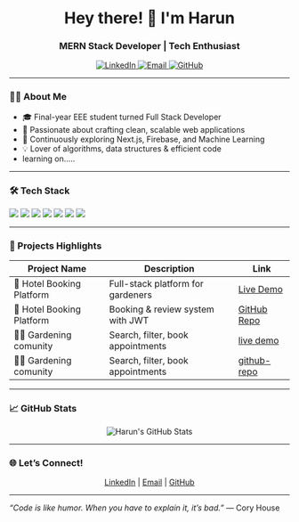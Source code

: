 <h1 align="center">Hey there! 👋 I'm Harun</h1>
<h3 align="center">MERN Stack  Developer | Tech Enthusiast</h3>

<p align="center">
  <a href="https://www.linkedin.com/in/md-harun-or-rashid-409aaa363" target="_blank">
    <img src="https://img.shields.io/badge/LinkedIn-blue?style=flat&logo=linkedin&logoColor=white" alt="LinkedIn"/>
  </a>
  <a href="mailto:omdharun6@gmail.com">
    <img src="https://img.shields.io/badge/Email-D14836?style=flat&logo=gmail&logoColor=white" alt="Email"/>
  </a>
  <a href="https://github.com/harun241" target="_blank">
    <img src="https://img.shields.io/badge/GitHub-black?style=flat&logo=github&logoColor=white" alt="GitHub"/>
  </a>
</p>

---

### 👨‍💻 About Me
- 🎓 Final-year EEE student turned Full Stack Developer  
- 🚀 Passionate about crafting clean, scalable web applications  
- 🌱 Continuously exploring Next.js, Firebase, and Machine Learning  
- 💡 Lover of algorithms, data structures & efficient code
- learning on.....

---

### 🛠️ Tech Stack
<p>
  <img src="https://img.shields.io/badge/React-61DAFB?style=flat&logo=react&logoColor=white" />
  <img src="https://img.shields.io/badge/Node.js-339933?style=flat&logo=node.js&logoColor=white" />
  <img src="https://img.shields.io/badge/Express.js-000000?style=flat&logo=express&logoColor=white" />
  <img src="https://img.shields.io/badge/MongoDB-47A248?style=flat&logo=mongodb&logoColor=white" />
  <img src="https://img.shields.io/badge/JavaScript-F7DF1E?style=flat&logo=javascript&logoColor=black" />
  <img src="https://img.shields.io/badge/Next.js-000000?style=flat&logo=next.js&logoColor=white" />
  <img src="https://img.shields.io/badge/Firebase-FFCA28?style=flat&logo=firebase&logoColor=white" />
</p>

---

### 🚀 Projects Highlights
| Project Name                | Description                         | Link                                    |
|-----------------------------|----------------------------------|-----------------------------------------|
| 🌿 Hotel Booking Platform  | Full-stack platform for gardeners | [Live Demo]((https://hotel-management-5b87e.web.app)) |
| 🏨 Hotel Booking Platform  | Booking & review system with JWT  | [GitHub Repo]((https://github.com/harun241/hotel-booking)) |
| 👨‍⚕️ Gardening comunity      | Search, filter, book appointments | [live demo](((https://gardening-community-e9b5a.web.app))) |
| 👨‍⚕️ Gardening comunity      | Search, filter, book appointments | [github-repo](((https://github.com/harun241/garden-client.git))) |

---

### 📈 GitHub Stats
<p align="center">
  <img src="https://github-readme-stats.vercel.app/api?username=harun241&show_icons=true&theme=radical" alt="Harun's GitHub Stats" />
</p>

---

### 🌐 Let’s Connect!
<p align="center">
  <a href="https://www.linkedin.com/in/md-harun-or-rashid-409aaa363" target="_blank">LinkedIn</a> |  
  <a href="mailto:omdharun6@gmail.com">Email</a> |  
  <a href="https://github.com/harun241" target="_blank">GitHub</a>
</p>

---

*“Code is like humor. When you have to explain it, it’s bad.”* — Cory House

